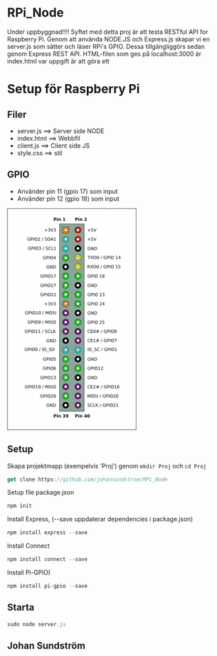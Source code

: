 
# RPi_Node
Under uppbyggnad!!!!
Syftet med detta proj är att testa RESTful API for Raspberry Pi. Genom att använda NODE.JS och Express.js skapar vi en server.js som sätter och läser RPi's GPIO. Dessa tillgängliggörs sedan genom Express REST API. HTML-filen som ges på localhost:3000 är index.html var uppgift är att göra ett 
# Setup för Raspberry Pi

## Filer
* server.js ==> Server side NODE
* index.html ==> Webbfil
* client.js ==> Client side JS
* style.css ==> stil

## GPIO
* Använder pin 11 (gpio 17) som input
* Använder pin 12 (gpio 18) som input

![GPIO](300px-Pi-GPIO-header.png)

## Setup
Skapa projektmapp (exempelvis 'Proj') genom ```mkdir Proj``` och ```cd Proj```
```javascript
get clone https://github.com/johansundstrom/RPi_Node
```
Setup file package.json
```javascript
npm init
```
Install Express, (--save uppdaterar dependencies i package.json)
```javascript
npm install express --save
```
Install Connect
```javascript
npm install connect --save
```
Install Pi-GPIO)
```javascript
npm install pi-gpio --save
```

## Starta
```javascript
sudo node server.js
```

## Johan Sundström
